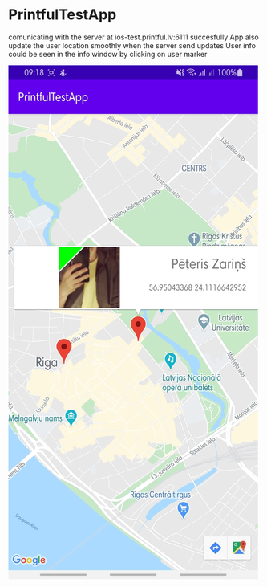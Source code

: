 # PrintfulTestApp
comunicating with the server at ios-test.printful.lv:6111 succesfully 
App also update the user location smoothly when the server send updates
User info could be seen in the info window by clicking on user marker 


![Demo](/media/Screenshot.jpg)

